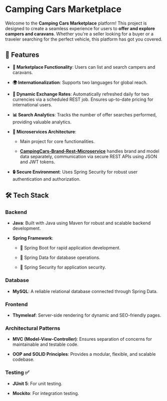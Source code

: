 Camping Cars Marketplace
============================

Welcome to the **Camping Cars Marketplace** platform! This project is designed to create a seamless experience for users to **offer and explore campers and caravans**. Whether you're a seller looking for a buyer or a traveler searching for the perfect vehicle, this platform has got you covered.

🚀 Features
-----------

*   **🛒 Marketplace Functionality**: Users can list and search campers and caravans.
    
*   **🌍 Internationalization**: Supports two languages for global reach.
    
*   **💱 Dynamic Exchange Rates**: Automatically refreshed daily for two currencies via a scheduled REST job. Ensures up-to-date pricing for international users.
    
*   **📊 Search Analytics**: Tracks the number of offer searches performed, providing valuable analytics.
    
*   **🔗 Microservices Architecture**:
    
    *   Main project for core functionalities.
        
    *   [**CampingCars-Brand-Rest-Microservice**](https://github.com/ViktorShterev/CampingCars-Brand-Rest-Microservice) handles brand and model data separately, communication via secure REST APIs using JSON and JWT tokens.
        
*   **🔒 Secure Environment**: Uses Spring Security for robust user authentication and authorization.
  
    

🛠 Tech Stack
-------------

### Backend

*   **Java**: Built with Java using Maven for robust and scalable backend development.
    
*   **Spring Framework**:
    
    *   🌱 Spring Boot for rapid application development.
        
    *   📂 Spring Data for database operations.
        
    *   🔐 Spring Security for application security.
        

### Database

*   **MySQL**: A reliable relational database connected through Spring Data.
    

### Frontend

*   **Thymeleaf**: Server-side rendering for dynamic and SEO-friendly pages.
    

### Architectural Patterns

*   **MVC (Model-View-Controller)**: Ensures separation of concerns for maintainable and testable code.
    
*   **OOP and SOLID Principles**: Provides a modular, flexible, and scalable codebase.
    
### Testing ✅
    
*   **JUnit 5**: For unit testing.
        
*   **Mockito**: For integration testing.
